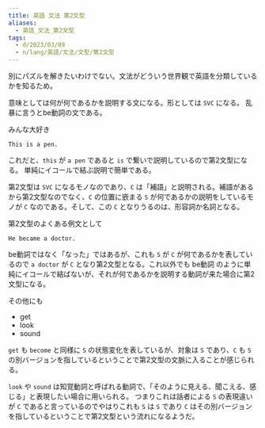 ```yaml
---
title: 英語 文法 第2文型
aliases:
  - 英語_文法_第2文型
tags:
  - d/2023/03/09
  - n/lang/英語/文法/文型/第2文型
---
```


別にパズルを解きたいわけでない。文法がどういう世界観で英語を分類しているかを知るため。

意味としては何が何であるかを説明する文になる。形としては `SVC` になる。
乱暴に言うとbe動詞の文である。

みんな大好き

```
This is a pen.
```

これだと、`this` が `a pen` であると `is` で繋いで説明しているので第2文型になる。
単純にイコールで結ぶ説明で簡単である。

第2文型は `SVC` になるモノなのであり、`C` は「補語」と説明される。補語があるから第2文型なのでなく、`C` の位置に嵌まる `S` が何であるかの説明をしているモノが `C` なのである。そして、この `C` となりうるのは、形容詞か名詞となる。

第2文型のよくある例文として

```
He became a doctor.
```

be動詞ではなく「なった」ではあるが、これも `S` が `C` が何であるかを表しているので `a doctor` が `C` となり第2文型となる。これ以外でも be動詞 のように単純にイコールで結ばないが、それが何であるかを説明する動詞が来た場合に第2文型になる。


その他にも

- get
- look
- sound

`get` も `become` と同様に `S` の状態変化を表しているが、対象は `S` であり、`C` も `S` の別バージョンを指しているということで第2文型の文脈に入ることが感じられる。

`look` や `sound` は知覚動詞と呼ばれる動詞で、「そのように見える、聞こえる、感じる」と表現したい場合に用いられる。
つまりこれは話者による `S` の表現違いが `C` であると言っているのでやはりこれも `S` は `S` であり `C` はその別バージョンを指しているということで第2文型という流れになるようだ。



